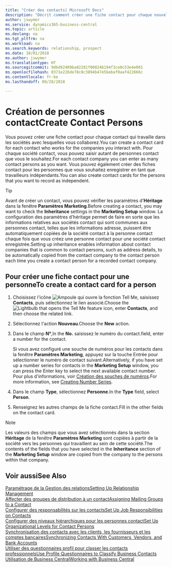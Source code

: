 ```yaml
---
title: "Créer des contacts| Microsoft Docs"
description: "Décrit comment créer une fiche contact pour chaque nouvelle personne ou nouveau prospect avec lequel vous collaborez ou entretenez des relations professionnelles."
author: jswymer
ms.service: dynamics365-business-central
ms.topic: article
ms.devlang: na
ms.tgt_pltfrm: na
ms.workload: na
ms.search.keywords: relationship, prospect
ms.date: 10/01/2018
ms.author: jswymer
ms.translationtype: HT
ms.sourcegitcommit: 9dbd92409ba02281f008246194f3ce0c53e4e001
ms.openlocfilehash: 0371e226de78c8c3894b47e5bebaf0aaf422666c
ms.contentlocale: fr-be
ms.lasthandoff: 09/28/2018

---
```

# <a name="create-contact-persons"></a><span data-ttu-id="e38a0-103">Création de personnes contact</span><span class="sxs-lookup"><span data-stu-id="e38a0-103">Create Contact Persons</span></span>
<span data-ttu-id="e38a0-104">Vous pouvez créer une fiche contact pour chaque contact qui travaille dans les sociétés avec lesquelles vous collaborez.</span><span class="sxs-lookup"><span data-stu-id="e38a0-104">You can create a contact card for each contact who works for the companies you interact with.</span></span> <span data-ttu-id="e38a0-105">Pour chaque société contact, vous pouvez saisir autant de personnes contact que vous le souhaitez.</span><span class="sxs-lookup"><span data-stu-id="e38a0-105">For each contact company you can enter as many contact persons as you want.</span></span> <span data-ttu-id="e38a0-106">Vous pouvez également créer des fiches contact pour les personnes que vous souhaitez enregistrer en tant que travailleurs indépendants.</span><span class="sxs-lookup"><span data-stu-id="e38a0-106">You can also create contact cards for the persons that you want to record as independent.</span></span>

> [!TIP]  
>   <span data-ttu-id="e38a0-107">Avant de créer un contact, vous pouvez vérifier les paramètres d'**Héritage** dans la fenêtre **Paramètres Marketing**.</span><span class="sxs-lookup"><span data-stu-id="e38a0-107">Before creating a contact, you may want to check the **Inheritance** settings in the **Marketing Setup** window.</span></span> <span data-ttu-id="e38a0-108">La configuration des paramètres d'héritage permet de faire en sorte que les informations relatives aux sociétés contact qui sont communes aux personnes contact, telles que les informations adresse, puissent être automatiquement copiées de la société contact à la personne contact chaque fois que vous créez une personne contact pour une société contact enregistrée.</span><span class="sxs-lookup"><span data-stu-id="e38a0-108">Setting up inheritance enables information about contact companies that is common to contact persons, such as address details, to be automatically copied from the contact company to the contact person each time you create a contact person for a recorded contact company.</span></span>

## <a name="to-create-a-contact-card-for-a-person"></a><span data-ttu-id="e38a0-109">Pour créer une fiche contact pour une personne</span><span class="sxs-lookup"><span data-stu-id="e38a0-109">To create a contact card for a person</span></span>
1. <span data-ttu-id="e38a0-110">Choisissez l'icône ![Ampoule qui ouvre la fonction Tell Me](media/ui-search/search_small.png "Dites-moi ce que vous voulez faire"), saisissez **Contacts**, puis sélectionnez le lien associé.</span><span class="sxs-lookup"><span data-stu-id="e38a0-110">Choose the ![Lightbulb that opens the Tell Me feature](media/ui-search/search_small.png "Tell me what you want to do") icon, enter **Contacts**, and then choose the related link.</span></span>
2. <span data-ttu-id="e38a0-111">Sélectionnez l'action **Nouveau**.</span><span class="sxs-lookup"><span data-stu-id="e38a0-111">Choose the **New** action.</span></span>
3. <span data-ttu-id="e38a0-112">Dans le champ **N°**,</span><span class="sxs-lookup"><span data-stu-id="e38a0-112">In the **No.**</span></span> <span data-ttu-id="e38a0-113">saisissez le numéro du contact.</span><span class="sxs-lookup"><span data-stu-id="e38a0-113">field, enter a number for the contact.</span></span>

    <span data-ttu-id="e38a0-114">Si vous avez configuré une souche de numéros pour les contacts dans la fenêtre **Paramètres Marketing**, appuyez sur la touche Entrée pour sélectionner le numéro de contact suivant.</span><span class="sxs-lookup"><span data-stu-id="e38a0-114">Alternatively, if you have set up a number series for contacts in the **Marketing Setup** window, you can press the Enter key to select the next available contact number.</span></span> <span data-ttu-id="e38a0-115">Pour plus d'informations, voir [Création des souches de numéros](ui-create-number-series.md).</span><span class="sxs-lookup"><span data-stu-id="e38a0-115">For more information, see [Creating Number Series](ui-create-number-series.md).</span></span>
4. <span data-ttu-id="e38a0-116">Dans le champ **Type**, sélectionnez **Personne**.</span><span class="sxs-lookup"><span data-stu-id="e38a0-116">In the **Type** field, select **Person**.</span></span>
5. <span data-ttu-id="e38a0-117">Renseignez les autres champs de la fiche contact.</span><span class="sxs-lookup"><span data-stu-id="e38a0-117">Fill in the other fields on the contact card.</span></span>

> [!NOTE]  
>   <span data-ttu-id="e38a0-118">Les valeurs des champs que vous avez sélectionnés dans la section **Héritage** de la fenêtre **Paramètres Marketing** sont copiées à partir de la société vers les personnes qui travaillent au sein de cette société.</span><span class="sxs-lookup"><span data-stu-id="e38a0-118">The contents of the fields that you have selected in the **Inheritance** section of the **Marketing Setup** window are copied from the company to the persons within that company.</span></span>

## <a name="see-also"></a><span data-ttu-id="e38a0-119">Voir aussi</span><span class="sxs-lookup"><span data-stu-id="e38a0-119">See Also</span></span>
[<span data-ttu-id="e38a0-120">Paramétrage de la Gestion des relations</span><span class="sxs-lookup"><span data-stu-id="e38a0-120">Setting Up Relationship Management</span></span>](marketing-setup-marketing.md)  
[<span data-ttu-id="e38a0-121">Affecter des groupes de distribution à un contact</span><span class="sxs-lookup"><span data-stu-id="e38a0-121">Assigning Mailing Groups to a Contact</span></span>](marketing-mailing-groups.md#AssignMailGroupContact)  
[<span data-ttu-id="e38a0-122">Configurer des responsabilités sur les contacts</span><span class="sxs-lookup"><span data-stu-id="e38a0-122">Set Up Job Responsibilities on Contacts</span></span>](marketing-job-responsibilities.md)  
[<span data-ttu-id="e38a0-123">Configurer des niveaux hiérarchiques pour les personnes contact</span><span class="sxs-lookup"><span data-stu-id="e38a0-123">Set Up Organizational Levels for Contact Persons</span></span>](marketing-organizational-levels.md)  
[<span data-ttu-id="e38a0-124">Synchronisation des contacts avec les clients, les fournisseurs et les comptes bancaires</span><span class="sxs-lookup"><span data-stu-id="e38a0-124">Synchronizing Contacts With Customers, Vendors, and Bank Accounts</span></span>](marketing-synchronize-contacts-customers-vendors-bank-accounts.md)  
[<span data-ttu-id="e38a0-125">Utiliser des questionnaires profil pour classer les contacts professionnels</span><span class="sxs-lookup"><span data-stu-id="e38a0-125">Use Profile Questionnaires to Classify Business Contacts</span></span>](marketing-create-contact-profile-questionnaire.md)  
[<span data-ttu-id="e38a0-126">Utilisation de Business Central</span><span class="sxs-lookup"><span data-stu-id="e38a0-126">Working with Business Central</span></span>](ui-work-product.md)  

